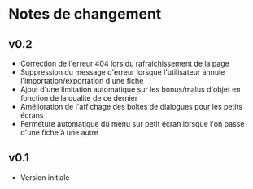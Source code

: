 # Notes de changement

## v0.2

- Correction de l'erreur 404 lors du rafraichissement de la page
- Suppression du message d'erreur lorsque l'utilisateur annule l'importation/exportation d'une fiche
- Ajout d'une limitation automatique sur les bonus/malus d'objet en fonction de la qualité de ce dernier
- Amélioration de l'affichage des boîtes de dialogues pour les petits écrans
- Fermeture automatique du menu sur petit écran lorsque l'on passe d'une fiche à une autre

## v0.1

- Version initiale
